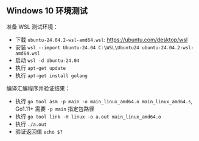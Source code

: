 
## Windows 10 环境测试

准备 WSL 测试环境：

- 下载 `ubuntu-24.04.2-wsl-amd64.wsl`: https://ubuntu.com/desktop/wsl
- 安装 `wsl --import Ubuntu-24.04 C:\WSL\Ubuntu24 ubuntu-24.04.2-wsl-amd64.wsl`
- 启动 `wsl -d Ubuntu-24.04`
- 执行 `apt-get update`
- 执行 `apt-get install golang`

编译汇编程序并验证结果：

- 执行 `go tool asm -p main -o main_linux_amd64.o main_linux_amd64.s`, Go1.11+ 需要 `-p main` 指定包路径
- 执行 `go tool link -H linux -o a.out main_linux_amd64.o`
- 执行 `./a.out`
- 验证返回值 `echo $?`
